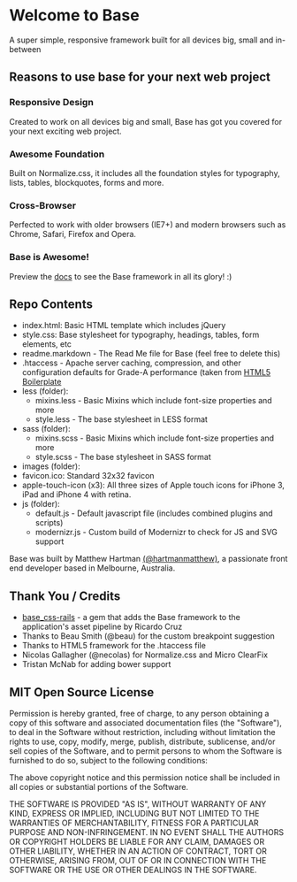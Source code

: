 # Welcome to Base
A super simple, responsive framework built for all devices big, small and in-between

## Reasons to use base for your next web project
### Responsive Design
Created to work on all devices big and small, Base has got you covered for your next exciting web project.

### Awesome Foundation
Built on Normalize.css, it includes all the foundation styles for typography, lists, tables, blockquotes, forms and more.

### Cross-Browser
Perfected to work with older browsers (IE7+) and modern browsers such as Chrome, Safari, Firefox and Opera.

### Base is Awesome!
Preview the [docs](http://matthewhartman.github.io/base/docs/) to see the Base framework in all its glory! :)

## Repo Contents
- index.html: Basic HTML template which includes jQuery
- style.css: Base stylesheet for typography, headings, tables, form elements, etc
- readme.markdown - The Read Me file for Base (feel free to delete this)
- .htaccess - Apache server caching, compression, and other configuration defaults for Grade-A performance (taken from [HTML5 Boilerplate](https://github.com/h5bp/html5-boilerplate)
- less (folder):
  - mixins.less - Basic Mixins which include font-size properties and more
  - style.less - The base stylesheet in LESS format
- sass (folder):
  - mixins.scss - Basic Mixins which include font-size properties and more
  - style.scss - The base stylesheet in SASS format
- images (folder):
 - favicon.ico: Standard 32x32 favicon
 - apple-touch-icon (x3): All three sizes of Apple touch icons for iPhone 3, iPad and iPhone 4 with retina.
- js (folder):
  - default.js - Default javascript file (includes combined plugins and scripts)
  - modernizr.js - Custom build of Modernizr to check for JS and SVG support

Base was built by Matthew Hartman [(@hartmanmatthew)](http://twitter.com/hartmanmatthew), a passionate front end developer based in Melbourne, Australia.

## Thank You / Credits
- [base_css-rails](https://github.com/rkrdo/base_css-rails) - a gem that adds the Base framework to the application's asset pipeline by Ricardo Cruz
- Thanks to Beau Smith (@beau) for the custom breakpoint suggestion
- Thanks to HTML5 framework for the .htaccess file
- Nicolas Gallagher (@necolas) for Normalize.css and Micro ClearFix
- Tristan McNab for adding bower support

## MIT Open Source License
Permission is hereby granted, free of charge, to any person obtaining a copy of this software and associated documentation files (the "Software"), to deal in the Software without restriction, including without limitation the rights to use, copy, modify, merge, publish, distribute, sublicense, and/or sell copies of the Software, and to permit persons to whom the Software is furnished to do so, subject to the following conditions:

The above copyright notice and this permission notice shall be included in all copies or substantial portions of the Software.

THE SOFTWARE IS PROVIDED "AS IS", WITHOUT WARRANTY OF ANY KIND, EXPRESS OR IMPLIED, INCLUDING BUT NOT LIMITED TO THE WARRANTIES OF MERCHANTABILITY, FITNESS FOR A PARTICULAR PURPOSE AND NON-INFRINGEMENT. IN NO EVENT SHALL THE AUTHORS OR COPYRIGHT HOLDERS BE LIABLE FOR ANY CLAIM, DAMAGES OR OTHER LIABILITY, WHETHER IN AN ACTION OF CONTRACT, TORT OR OTHERWISE, ARISING FROM, OUT OF OR IN CONNECTION WITH THE SOFTWARE OR THE USE OR OTHER DEALINGS IN THE SOFTWARE.